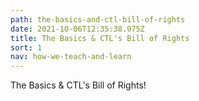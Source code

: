 ```yaml
---
path: the-basics-and-ctl-bill-of-rights
date: 2021-10-06T12:35:38.975Z
title: The Basics & CTL's Bill of Rights
sort: 1
nav: how-we-teach-and-learn
---
```


The Basics & CTL's Bill of Rights!
